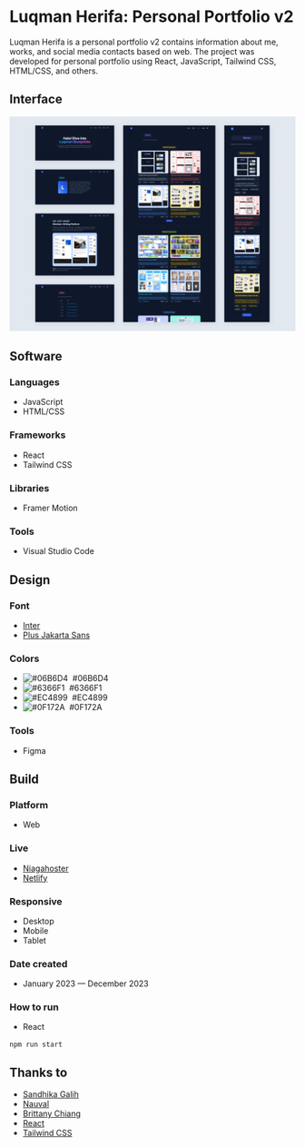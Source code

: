 # Luqman Herifa: Personal Portfolio v2
Luqman Herifa is a personal portfolio v2 contains information about me, works, and social media contacts based on web. The project was developed for personal portfolio using React, JavaScript, Tailwind CSS, HTML/CSS, and others.

## Interface
![Interface](https://raw.githubusercontent.com/luqmanherifa/luqman-herifa-personal-portfolio-v2/main/public/works/luqmanherifav2.png)

## Software
### Languages
  - JavaScript
  - HTML/CSS

### Frameworks
  - React
  - Tailwind CSS

### Libraries
  - Framer Motion

### Tools
  - Visual Studio Code

## Design
### Font
  - [Inter](https://fonts.google.com/specimen/Inter)
  - [Plus Jakarta Sans](https://fonts.google.com/specimen/Plus+Jakarta+Sans)
  
### Colors
  - ![#06B6D4](https://placehold.co/20x20/06B6D4/06B6D4.png)  #06B6D4
  - ![#6366F1](https://placehold.co/20x20/6366F1/6366F1.png)  #6366F1
  - ![#EC4899](https://placehold.co/20x20/EC4899/EC4899.png)  #EC4899
  - ![#0F172A](https://placehold.co/20x20/0F172A/0F172A.png)  #0F172A

### Tools
  - Figma

## Build
### Platform
  - Web
  
### Live
  - [Niagahoster](https://luqmanblueprints.site)
  - [Netlify](https://luqmanherifa.netlify.app)

### Responsive
  - Desktop
  - Mobile
  - Tablet

### Date created
  - January 2023 — December 2023

### How to run
  - React
```
npm run start
```

## Thanks to
  - [Sandhika Galih](https://www.youtube.com/@sandhikagalihWPU)
  - [Nauval](https://www.youtube.com/@mhdnauvalazhar)
  - [Brittany Chiang](https://github.com/bchiang7)
  - [React](https://react.dev)
  - [Tailwind CSS](  https://tailwindcss.com)
